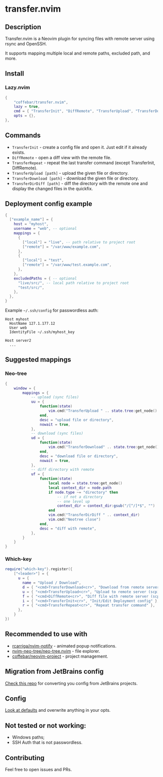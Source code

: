 # transfer.nvim

## Description

Transfer.nvim is a Neovim plugin for syncing files with remote server using rsync and OpenSSH.

It supports mapping multiple local and remote paths, excluded path, and more.

## Install

### Lazy.nvim

```lua
{
    "coffebar/transfer.nvim",
    lazy = true,
    cmd = { "TransferInit", "DiffRemote", "TransferUpload", "TransferDownload", "TransferDirDiff", "TransferRepeat" },
    opts = {},
},
```

## Commands

- `TransferInit` - create a config file and open it. Just edit if it already exists.
- `DiffRemote` - open a diff view with the remote file.
- `TransferRepeat` - repeat the last transfer command (except TransferInit, DiffRemote).
- `TransferUpload [path]` - upload the given file or directory.
- `TransferDownload [path]` - download the given file or directory.
- `TransferDirDiff [path]` - diff the directory with the remote one and display the changed files in the quickfix.

## Deployment config example

```lua
{
  ["example_name"] = {
    host = "myhost",
    username = "web", -- optional
    mappings = {
      {
        ["local"] = "live", -- path relative to project root
        ["remote"] = "/var/www/example.com",
      },
      {
        ["local"] = "test",
        ["remote"] = "/var/www/test.example.com",
      },
    },
    excludedPaths = { -- optional
      "live/src/", -- local path relative to project root
      "test/src/",
    },
  },
}
```

Example `~/.ssh/config` for passwordless auth:

```ssh
Host myhost
  HostName 127.1.177.12
  User web
  IdentityFile ~/.ssh/myhost_key

Host server2
  ...
```

## Suggested mappings

### Neo-tree

```lua
{
    window = {
        mappings = {
            -- upload (sync files)
            uu = {
                function(state)
                    vim.cmd("TransferUpload " .. state.tree:get_node().path)
                end,
                desc = "upload file or directory",
                nowait = true,
            },
            -- download (sync files)
            ud = {
                function(state)
                    vim.cmd("TransferDownload" .. state.tree:get_node().path)
                end,
                desc = "download file or directory",
                nowait = true,
            },
            -- diff directory with remote
            uf = {
                function(state)
                    local node = state.tree:get_node()
                    local context_dir = node.path
                    if node.type ~= "directory" then
                        -- if not a directory
                        -- one level up
                        context_dir = context_dir:gsub("/[^/]*$", "")
                    end
                    vim.cmd("TransferDirDiff " .. context_dir)
                    vim.cmd("Neotree close")
                end,
                desc = "diff with remote",
            },
        }
    }
}
```

### Which-key

```lua
require("which-key").register({
    ["<leader>"] = {
      u = {
        name = "Upload / Download",
        d = { "<cmd>TransferDownload<cr>", "Download from remote server (scp)" },
        u = { "<cmd>TransferUpload<cr>", "Upload to remote server (scp)" },
        f = { "<cmd>DiffRemote<cr>", "Diff file with remote server (scp)" },
        i = { "<cmd>TransferInit<cr>", "Init/Edit Deployment config" },
        r = { "<cmd>TransferRepeat<cr>", "Repeat transfer command" },
      },
    }
})
```

## Recommended to use with

- [rcarriga/nvim-notify](https://github.com/rcarriga/nvim-notify) - animated popup notifications.
- [nvim-neo-tree/neo-tree.nvim](https://github.com/nvim-neo-tree/neo-tree.nvim) - file explorer.
- [coffebar/neovim-project](https://github.com/coffebar/neovim-project) - project management.

## Migration from JetBrains config

[Check this repo](https://github.com/coffebar/jetbrains-deployment-config-to-lua) for converting you config from JetBrains projects.

## Config

[Look at defaults](https://github.com/coffebar/transfer.nvim/blob/main/lua/transfer/config.lua) and overwrite anything in your opts.


## Not tested or not working:

- Windows paths;
- SSH Auth that is not passwordless.

## Contributing

Feel free to open issues and PRs.

